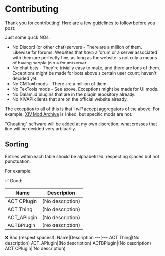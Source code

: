 # Contributing
Thank you for contributing! Here are a few guidelines to follow before you post:

Just some quick NOs:
* No Discord (or other chat) servers - There are a million of them. Likewise for forums. Websites that *have* a forum or a server associated with them are perfectly fine, as long as the website is not only a means of having people join a forum/server.
* No chat bots - They're trivially easy to make, and there are tons of them. Exceptions might be made for bots above a certain user count; haven't decided yet.
* No CMTool mods - There are a million of them.
* No TexTools mods - See above. Exceptions might be made for UI mods.
* No Dalamud plugins that are in the plugin repository already.
* No XIVAPI clients that are on the official website already.

The exception to all of this is that I *will* accept aggregators of the above. For example, [XIV Mod Archive](https://www.xivmodarchive.com/) is linked, but specific mods are not.

"Cheating" software will be added at my own discretion; what crosses that line will be decided very arbitrarily.

## Sorting
Entries within each table should be alphabetized, respecting spaces but not punctuation.

For example:

✅ Good:

Name|Description
---|---
ACT CPlugin|(No description)
ACT Thing|(No description)
ACT_APlugin|(No description)
ACTBPlugin|(No description)

❌ Bad (respect spaces!):
Name|Description
---|---
ACT Thing|(No description)
ACT_APlugin|(No description)
ACTBPlugin|(No description)
ACT CPlugin|(No description)
